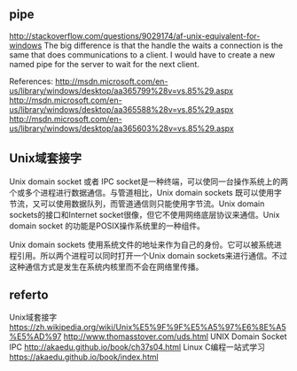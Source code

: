 ## pipe ##
http://stackoverflow.com/questions/9029174/af-unix-equivalent-for-windows
The big difference is that the handle the waits a connection is the same that does communications to a client. I would have to create a new named pipe for the server to wait for the next client.

References:
http://msdn.microsoft.com/en-us/library/windows/desktop/aa365799%28v=vs.85%29.aspx
http://msdn.microsoft.com/en-us/library/windows/desktop/aa365588%28v=vs.85%29.aspx
http://msdn.microsoft.com/en-us/library/windows/desktop/aa365603%28v=vs.85%29.aspx

## Unix域套接字 ##
Unix domain socket 或者 IPC socket是一种终端，可以使同一台操作系统上的两个或多个进程进行数据通信。与管道相比，Unix domain sockets 既可以使用字节流，又可以使用数据队列，而管道通信则只能使用字节流。Unix domain sockets的接口和Internet socket很像，但它不使用网络底层协议来通信。Unix domain socket 的功能是POSIX操作系统里的一种组件。

Unix domain sockets 使用系统文件的地址来作为自己的身份。它可以被系统进程引用。所以两个进程可以同时打开一个Unix domain sockets来进行通信。不过这种通信方式是发生在系统内核里而不会在网络里传播。

## referto ##
Unix域套接字 https://zh.wikipedia.org/wiki/Unix%E5%9F%9F%E5%A5%97%E6%8E%A5%E5%AD%97
http://www.thomasstover.com/uds.html
UNIX Domain Socket IPC http://akaedu.github.io/book/ch37s04.html
Linux C编程一站式学习 https://akaedu.github.io/book/index.html
